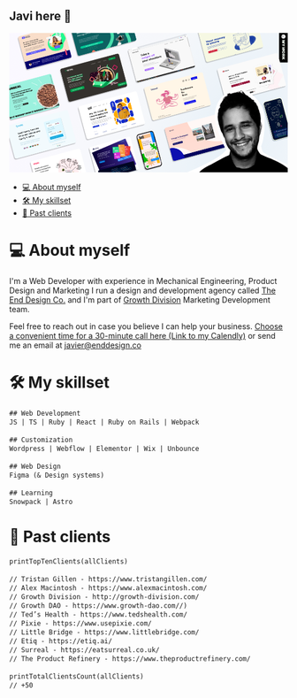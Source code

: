 ## Javi here 👋

<a href="http://enddesign.co/">
  <img src="./assets/img/wickathou-javi.png" alt="A banner showcasing the style of my code+dev agency, The End Design Co.">
</a>

- [💻 About myself ](#-about-myself-)
- [🛠 My skillset ](#-my-skillset-)
- [🚀 Past clients ](#-past-clients-)

# 💻 About myself <a name="brief-portfolio"></a>
I'm a Web Developer with experience in Mechanical Engineering, Product Design and Marketing
I run a design and development agency called [The End Design Co.](http://enddesign.co/) and I'm part of [Growth Division](http://growth-division.com/) Marketing Development team.

Feel free to reach out in case you believe I can help your business.
[Choose a convenient time for a 30-minute call here (Link to my Calendly)](https://ly.enddesign.co/intro) or send me an email at [javier@enddesign.co](mailto:javier@enddesign.co)


# 🛠 My skillset <a name="my-skillset"></a>
```
## Web Development
JS | TS | Ruby | React | Ruby on Rails | Webpack

## Customization
Wordpress | Webflow | Elementor | Wix | Unbounce

## Web Design
Figma (& Design systems)

## Learning
Snowpack | Astro
```
# 🚀 Past clients <a name="clients"></a>

```
printTopTenClients(allClients)

// Tristan Gillen - https://www.tristangillen.com/
// Alex Macintosh - https://www.alexmacintosh.com/
// Growth Division - http://growth-division.com/
// Growth DAO - https://www.growth-dao.com//)
// Ted’s Health - https://www.tedshealth.com/
// Pixie - https://www.usepixie.com/
// Little Bridge - https://www.littlebridge.com/
// Etiq - https://etiq.ai/
// Surreal - https://eatsurreal.co.uk/
// The Product Refinery - https://www.theproductrefinery.com/

printTotalClientsCount(allClients)
// +50
```
